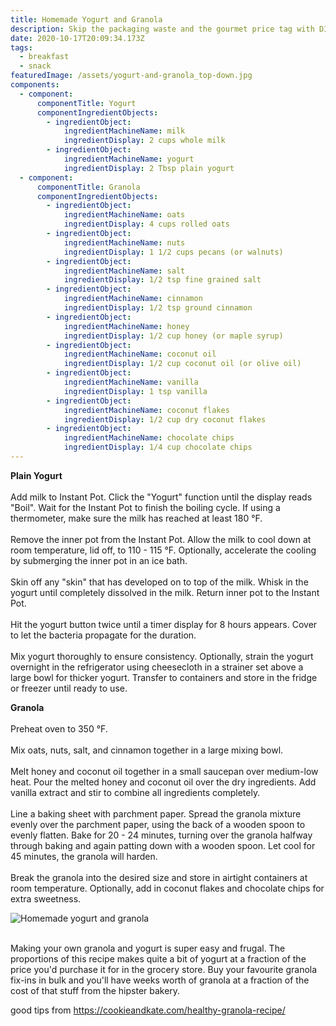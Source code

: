 ```yaml
---
title: Homemade Yogurt and Granola
description: Skip the packaging waste and the gourmet price tag with DIY yogurt and granola
date: 2020-10-17T20:09:34.173Z
tags:
  - breakfast
  - snack
featuredImage: /assets/yogurt-and-granola_top-down.jpg
components:
  - component:
      componentTitle: Yogurt
      componentIngredientObjects:
        - ingredientObject:
            ingredientMachineName: milk
            ingredientDisplay: 2 cups whole milk
        - ingredientObject:
            ingredientMachineName: yogurt
            ingredientDisplay: 2 Tbsp plain yogurt
  - component:
      componentTitle: Granola
      componentIngredientObjects:
        - ingredientObject:
            ingredientMachineName: oats
            ingredientDisplay: 4 cups rolled oats
        - ingredientObject:
            ingredientMachineName: nuts
            ingredientDisplay: 1 1/2 cups pecans (or walnuts)
        - ingredientObject:
            ingredientMachineName: salt
            ingredientDisplay: 1/2 tsp fine grained salt
        - ingredientObject:
            ingredientMachineName: cinnamon
            ingredientDisplay: 1/2 tsp ground cinnamon
        - ingredientObject:
            ingredientMachineName: honey
            ingredientDisplay: 1/2 cup honey (or maple syrup)
        - ingredientObject:
            ingredientMachineName: coconut oil
            ingredientDisplay: 1/2 cup coconut oil (or olive oil)
        - ingredientObject:
            ingredientMachineName: vanilla
            ingredientDisplay: 1 tsp vanilla
        - ingredientObject:
            ingredientMachineName: coconut flakes
            ingredientDisplay: 1/2 cup dry coconut flakes
        - ingredientObject:
            ingredientMachineName: chocolate chips
            ingredientDisplay: 1/4 cup chocolate chips
---
```

**Plain Yogurt**\
\
Add milk to Instant Pot. Click the "Yogurt" function until the display reads "Boil". Wait for the Instant Pot to finish the boiling cycle. If using a thermometer, make sure the milk has reached at least 180 °F.\
\
Remove the inner pot from the Instant Pot. Allow the milk to cool down at room temperature, lid off, to 110 - 115 °F. Optionally, accelerate the cooling by submerging the inner pot in an ice bath.\
\
Skin off any "skin" that has developed on to top of the milk. Whisk in the yogurt until completely dissolved in the milk. Return inner pot to the Instant Pot.\
\
Hit the yogurt button twice until a timer display for 8 hours appears. Cover to let the bacteria propagate for the duration.\
\
Mix yogurt thoroughly to ensure consistency. Optionally, strain the yogurt overnight in the refrigerator using cheesecloth in a strainer set above a large bowl for thicker yogurt. Transfer to containers and store in the fridge or freezer until ready to use.

**Granola**\
\
Preheat oven to 350 °F.\
\
Mix oats, nuts, salt, and cinnamon together in a large mixing bowl.\
\
Melt honey and coconut oil together in a small saucepan over medium-low heat. Pour the melted honey and coconut oil over the dry ingredients. Add vanilla extract and stir to combine all ingredients completely.\
\
Line a baking sheet with parchment paper. Spread the granola mixture evenly over the parchment paper, using the back of a wooden spoon to evenly flatten. Bake for 20 - 24 minutes, turning over the granola halfway through baking and again patting down with a wooden spoon. Let cool for 45 minutes, the granola will harden.\
\
Break the granola into the desired size and store in airtight containers at room temperature. Optionally, add in coconut flakes and chocolate chips for extra sweetness.

![Homemade yogurt and granola](/assets/yogurt-and-granola_side.jpg "Homemade yogurt and granola")

\
Making your own granola and yogurt is super easy and frugal. The proportions of this recipe makes quite a bit of yogurt at a fraction of the price you'd purchase it for in the grocery store. Buy your favourite granola fix-ins in bulk and you'll have weeks worth of granola at a fraction of the cost of that stuff from the hipster bakery.

good tips from <https://cookieandkate.com/healthy-granola-recipe/>